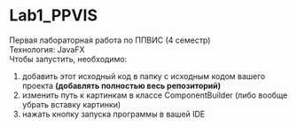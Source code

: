 # Lab1_PPVIS
Первая лабораторная работа по ППВИС (4 семестр)
<br>
Технология: JavaFX
<br>
Чтобы запустить, необходимо:
1) добавить этот исходный код в папку с исходным кодом вашего проекта <strong>(добавлять полностью весь репозиторий)</strong>
2) изменить путь к картинкам в классе ComponentBuilder (либо вообще убрать вставку картинки)
3) нажать кнопку запуска программы в вашей IDE
